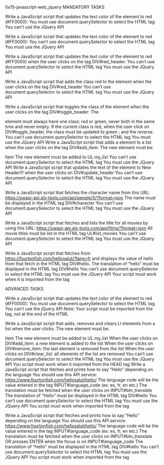 0x15-javascript-web_jquery
MANDATORY TASKS

Write a JavaScript script that updates the text color of the element to red (#FF0000):
You must use document.querySelector to select the HTML tag You can’t use the JQuery API

Write a JavaScript script that updates the text color of the element to red (#FF0000):
You can’t use document.querySelector to select the HTML tag You must use the JQuery API

Write a JavaScript script that updates the text color of the element to red (#FF0000) when the user clicks on the tag DIV#red_header:
You can’t use document.querySelector to select the HTML tag You must use the JQuery API

Write a JavaScript script that adds the class red to the element when the user clicks on the tag DIV#red_header
You can’t use document.querySelector to select the HTML tag You must use the JQuery API

Write a JavaScript script that toggles the class of the element when the user clicks on the tag DIV#toggle_header:
The

element must always have one class: red or green, never both in the same time and never empty. If the current class is red, when the user click on DIV#toggle_header, the class must be updated to green ; and the reverse. You can’t use document.querySelector to select the HTML tag You must use the JQuery API
Write a JavaScript script that adds a
element to a list when the user clicks on the tag DIV#add_item:
The new element must be:

Item
The new element must be added to UL.my_list You can’t use document.querySelector to select the HTML tag You must use the JQuery API
Write a JavaScript script that updates the text of the element to New Header!!! when the user clicks on DIV#update_header
You can’t use document.querySelector to select the HTML tag You must use the JQuery API

Write a JavaScript script that fetches the character name from this URL: https://swapi-api.alx-tools.com/api/people/5/?format=json
The name must be displayed in the HTML tag DIV#character You can’t use document.querySelector to select the HTML tag You must use the JQuery API

Write a JavaScript script that fetches and lists the title for all movies by using this URL: https://swapi-api.alx-tools.com/api/films/?format=json
All movie titles must be list in the HTML tag UL#list_movies You can’t use document.querySelector to select the HTML tag You must use the JQuery API

Write a JavaScript script that fetches from https://fourtonfish.com/hellosalut/?lang=fr and displays the value of hello from that fetch in the HTML tag DIV#hello.
The translation of “hello” must be displayed in the HTML tag DIV#hello You can’t use document.querySelector to select the HTML tag You must use the JQuery API Your script must work when it is imported from the tag

ADVANCED TASKS

Write a JavaScript script that updates the text color of the element to red (#FF0000):
You must use document.querySelector to select the HTML tag You can’t use the jQuery API Note: Your script must be imported from the tag, not at the end of the HTML

Write a JavaScript script that adds, removes and clears LI elements from a list when the user clicks:
The new element must be:

Item
The new element must be added to UL.my_list When the user clicks on DIV#add_item: a new element is added to the list When the user clicks on DIV#remove_item: the last element is removed from the list When the user clicks on DIV#clear_list: all elements of the list are removed You can’t use document.querySelector to select the HTML tag You must use the JQuery API You script must work when it imported from the HEAD tag
Write a JavaScript script that fetches and prints how to say “Hello” depending on the language
You should use this API service: https://www.fourtonfish.com/hellosalut/hello/ The language code will be the value entered in the tag INPUT#language_code (ex: es, fr, en etc.) The translation must be fetched when the user clicks on INPUT#btn_translate The translation of “Hello” must be displayed in the HTML tag DIV#hello You can’t use document.querySelector to select the HTML tag You must use the JQuery API You script must work when imported from the tag

Write a JavaScript script that fetches and prints how to say “Hello” depending on the language
You should use this API service: https://www.fourtonfish.com/hellosalut/hello/ The language code will be the value entered in the tag INPUT#language_code (ex: es, fr, en etc.) The translation must be fetched when the user clicks on INPUT#btn_translate OR presses ENTER when the focus is on INPUT#language_code The translation of “Hello” must be displayed in the HTML tag DIV#hello You can’t use document.querySelector to select the HTML tag You must use the JQuery API You script must work when imported from the tag
